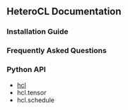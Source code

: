 ## HeteroCL Documentation


### Installation Guide
### Frequently Asked Questions
### Python API
* [hcl](api.md)
* hcl.tensor
* hcl.schedule
